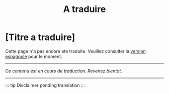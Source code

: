 ﻿---
title: [A traduire]
---

<!-- TODO: translation missing - French version -->

# [Titre a traduire]

Cette page n'a pas encore ete traduite. Veuillez consulter la [version espagnole](/es/mitos-culturas) pour le moment.

---

*Ce contenu est en cours de traduction. Revenez bientot.*

---

::: tip
Disclaimer pending translation
:::
